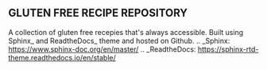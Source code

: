 ## GLUTEN FREE RECIPE REPOSITORY

A collection of gluten free recepies that's always accessible. Built using Sphinx_ and ReadtheDocs_ theme and hosted on Github.
.. _Sphinx: https://www.sphinx-doc.org/en/master/
.. _ReadtheDocs: https://sphinx-rtd-theme.readthedocs.io/en/stable/